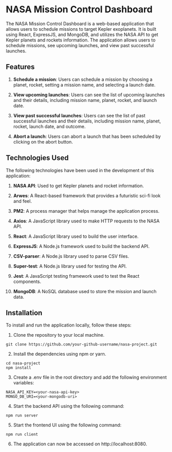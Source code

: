 

# NASA Mission Control Dashboard

The NASA Mission Control Dashboard is a web-based application that allows users to schedule missions to target Kepler exoplanets. It is built using React, ExpressJS, and MongoDB, and utilizes the NASA API to get Kepler planets and rockets information. The application allows users to schedule missions, see upcoming launches, and view past successful launches.

## Features

1. **Schedule a mission**: Users can schedule a mission by choosing a planet, rocket, setting a mission name, and selecting a launch date.

2. **View upcoming launches**: Users can see the list of upcoming launches and their details, including mission name, planet, rocket, and launch date.

3. **View past successful launches**: Users can see the list of past successful launches and their details, including mission name, planet, rocket, launch date, and outcome.

4. **Abort a launch**: Users can abort a launch that has been scheduled by clicking on the abort button.

## Technologies Used

The following technologies have been used in the development of this application:

1. **NASA API**: Used to get Kepler planets and rocket information.

2. **Arwes**: A React-based framework that provides a futuristic sci-fi look and feel.

3. **PM2**: A process manager that helps manage the application process.

4. **Axios**: A JavaScript library used to make HTTP requests to the NASA API.

5. **React**: A JavaScript library used to build the user interface.

6. **ExpressJS**: A Node.js framework used to build the backend API.

7. **CSV-parser**: A Node.js library used to parse CSV files.

8. **Super-test**: A Node.js library used for testing the API.

9. **Jest**: A JavaScript testing framework used to test the React components.

10. **MongoDB**: A NoSQL database used to store the mission and launch data.

## Installation

To install and run the application locally, follow these steps:

1. Clone the repository to your local machine.
```
git clone https://github.com/your-github-username/nasa-project.git
```

2. Install the dependencies using npm or yarn.
```
cd nasa-project
npm install
```

3. Create a .env file in the root directory and add the following environment variables:
```
NASA_API_KEY=<your-nasa-api-key>
MONGO_DB_URI=<your-mongodb-uri>
```

4. Start the backend API using the following command:
```
npm run server
```

5. Start the frontend UI using the following command:
```
npm run client
```

6. The application can now be accessed on http://localhost:8080.


